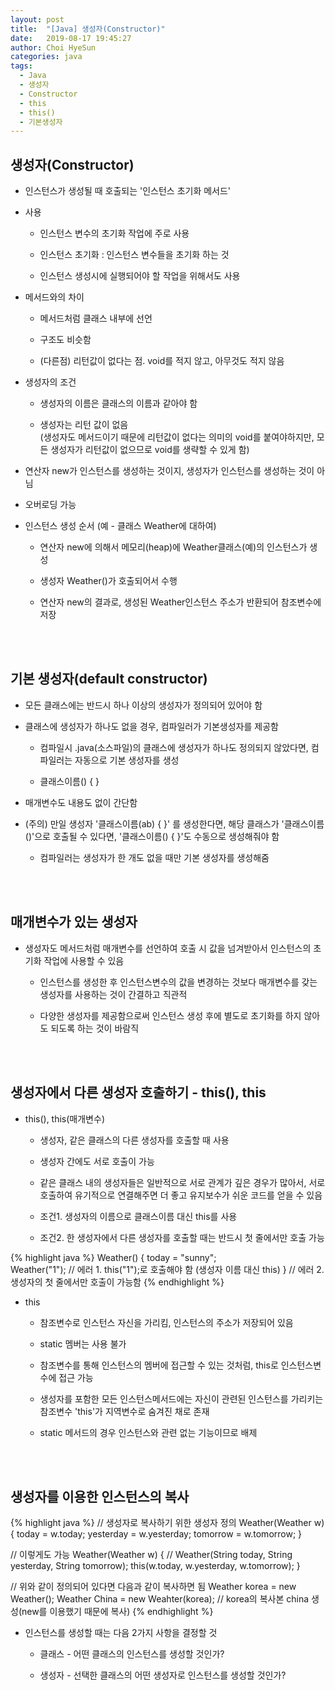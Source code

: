 ```yaml
---
layout: post
title:  "[Java] 생성자(Constructor)"
date:   2019-08-17 19:45:27
author: Choi HyeSun
categories: java
tags:
  - Java
  - 생성자
  - Constructor
  - this
  - this()
  - 기본생성자
---
```


## 생성자(Constructor)

- 인스턴스가 생성될 때 호출되는 '인스턴스 초기화 메서드'

- 사용

  - 인스턴스 변수의 초기화 작업에 주로 사용

  - 인스턴스 초기화 : 인스턴스 변수들을 초기화 하는 것

  - 인스턴스 생성시에 실행되어야 할 작업을 위해서도 사용

- 메서드와의 차이

  - 메서드처럼 클래스 내부에 선언

  - 구조도 비슷함

  - (다른점) 리턴값이 없다는 점. void를 적지 않고, 아무것도 적지 않음
  
- 생성자의 조건

  - 생성자의 이름은 클래스의 이름과 같아야 함

  - 생성자는 리턴 값이 없음
  <br>(생성자도 메서드이기 때문에 리턴값이 없다는 의미의 void를 붙여야하지만, 모든 생성자가 리턴값이 없으므로 void를 생략할 수 있게 함)
  
- 연산자 new가 인스턴스를 생성하는 것이지, 생성자가 인스턴스를 생성하는 것이 아님

- 오버로딩 가능

- 인스턴스 생성 순서 (예 - 클래스 Weather에 대하여)

  - 연산자 new에 의해서 메모리(heap)에 Weather클래스(예)의 인스턴스가 생성

  - 생성자 Weather()가 호출되어서 수행

  - 연산자 new의 결과로, 생성된 Weather인스턴스 주소가 반환되어 참조변수에 저장

<br>
<br>

## 기본 생성자(default constructor)

- 모든 클래스에는 반드시 하나 이상의 생성자가 정의되어 있어야 함

- 클래스에 생성자가 하나도 없을 경우, 컴파일러가 기본생성자를 제공함

  - 컴파일시 .java(소스파일)의 클래스에 생성자가 하나도 정의되지 않았다면, 컴파일러는 자동으로 기본 생성자를 생성

  - 클래스이름() { }

- 매개변수도 내용도 없이 간단함

- (주의) 만일 생성자 '클래스이름(ab) { }' 를 생성한다면, 해당 클래스가 '클래스이름()'으로 호출될 수 있다면, '클래스이름() { }'도 수동으로 생성해줘야 함

  - 컴파일러는 생성자가 한 개도 없을 때만 기본 생성자를 생성해줌
  
<br>
<br>

## 매개변수가 있는 생성자

- 생성자도 메서드처럼 매개변수를 선언하여 호출 시 값을 넘겨받아서 인스턴스의 초기화 작업에 사용할 수 있음

  - 인스턴스를 생성한 후 인스턴스변수의 값을 변경하는 것보다 매개변수를 갖는 생성자를 사용하는 것이 간결하고 직관적

  - 다양한 생성자를 제공함으로써 인스턴스 생성 후에 별도로 초기화를 하지 않아도 되도록 하는 것이 바람직

<br>
<br>

## 생성자에서 다른 생성자 호출하기 - this(), this

- this(), this(매개변수)

  - 생성자, 같은 클래스의 다른 생성자를 호출할 때 사용

  - 생성자 간에도 서로 호출이 가능

  - 같은 클래스 내의 생성자들은 일반적으로 서로 관계가 깊은 경우가 많아서, 서로 호출하여 유기적으로 연결해주면 더 좋고 유지보수가 쉬운 코드를 얻을 수 있음

  - 조건1. 생성자의 이름으로 클래스이름 대신 this를 사용

  - 조건2. 한 생성자에서 다른 생성자를 호출할 때는 반드시 첫 줄에서만 호출 가능
  
{% highlight java %}
Weather() {
    today = "sunny";   
    Weather("1");     // 에러 1. this("1");로 호출해야 함 (생성자 이름 대신 this)
}                     // 에러 2. 생성자의 첫 줄에서만 호출이 가능함
{% endhighlight %}

- this

  - 참조변수로 인스턴스 자신을 가리킴, 인스턴스의 주소가 저장되어 있음

  - static 멤버는 사용 불가

  - 참조변수를 통해 인스턴스의 멤버에 접근할 수 있는 것처럼, this로 인스턴스변수에 접근 가능

  - 생성자를 포함한 모든 인스턴스메서드에는 자신이 관련된 인스턴스를 가리키는 참조변수 'this'가 지역변수로 숨겨진 채로 존재

  - static 메서드의 경우 인스턴스와 관련 없는 기능이므로 배제

<br>
<br>

## 생성자를 이용한 인스턴스의 복사

{% highlight java %}
// 생성자로 복사하기 위한 생성자 정의
Weather(Weather w) {
    today = w.today;
    yesterday = w.yesterday;
    tomorrow = w.tomorrow;
}

// 이렇게도 가능
Weather(Weather w) {
    // Weather(String today, String yesterday, String tomorrow);
    this(w.today, w.yesterday, w.tomorrow);
}

// 위와 같이 정의되어 있다면 다음과 같이 복사하면 됨
Weather korea = new Weather();
Weather China = new Weahter(korea); // korea의 복사본 china 생성(new를 이용했기 때문에 복사)
{% endhighlight %}

- 인스턴스를 생성할 때는 다음 2가지 사항을 결정할 것

  - 클래스 - 어떤 클래스의 인스턴스를 생성할 것인가?

  - 생성자 - 선택한 클래스의 어떤 생성자로 인스턴스를 생성할 것인가?

